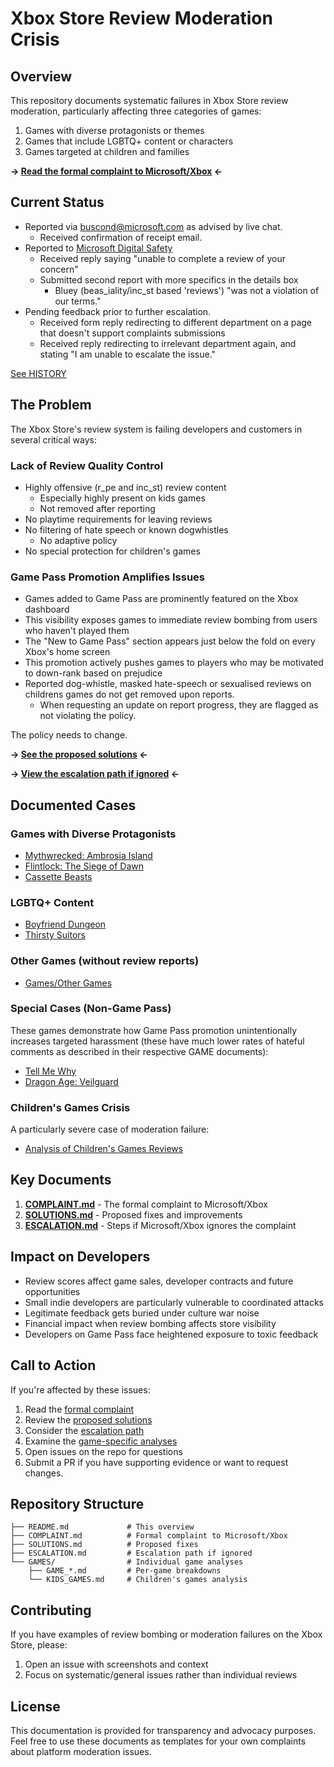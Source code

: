 # Xbox Store Review Moderation Crisis

## Overview

This repository documents systematic failures in Xbox Store review moderation, particularly affecting three categories of games:

1. Games with diverse protagonists or themes
2. Games that include LGBTQ+ content or characters
3. Games targeted at children and families

**→ [Read the formal complaint to Microsoft/Xbox](COMPLAINT.md) ←**

## Current Status
- Reported via [buscond@microsoft.com](mailto:buscond@microsoft.com) as advised by live chat. 
    - Received confirmation of receipt email.
- Reported to [Microsoft Digital Safety](https://www.microsoft.com/digitalsafety/report-a-concern)
    - Received reply saying "unable to complete a review of your concern"
    - Submitted second report with more specifics in the details box
        - Bluey (beas_iality/inc_st based 'reviews') "was not a violation of our terms."
- Pending feedback prior to further escalation.
    - Received form reply redirecting to different department on a page that doesn't support complaints submissions
    - Received reply redirecting to irrelevant department again, and stating "I am unable to escalate the issue."

[See HISTORY](HISTORY/)

## The Problem

The Xbox Store's review system is failing developers and customers in several critical ways:

### Lack of Review Quality Control
- Highly offensive (r_pe and inc_st) review content
    - Especially highly present on kids games
    - Not removed after reporting
- No playtime requirements for leaving reviews
- No filtering of hate speech or known dogwhistles
    - No adaptive policy
- No special protection for children's games

### Game Pass Promotion Amplifies Issues
- Games added to Game Pass are prominently featured on the Xbox dashboard
- This visibility exposes games to immediate review bombing from users who haven't played them
- The "New to Game Pass" section appears just below the fold on every Xbox's home screen
- This promotion actively pushes games to players who may be motivated to down-rank based on prejudice
- Reported dog-whistle, masked hate-speech or sexualised reviews on childrens games do not get removed upon reports.
    - When requesting an update on report progress, they are flagged as not violating the policy.

The policy needs to change.

**→ [See the proposed solutions](SOLUTIONS.md) ←**

**→ [View the escalation path if ignored](ESCALATION.md) ←**

## Documented Cases

### Games with Diverse Protagonists
- [Mythwrecked: Ambrosia Island](GAMES/GAME_MYTHWRECKED.md)
- [Flintlock: The Siege of Dawn](GAMES/GAME_FLINTLOCK.md)
- [Cassette Beasts](GAMES/GAME_CASSETTE_BEASTS.md)

### LGBTQ+ Content
- [Boyfriend Dungeon](GAMES/GAME_BOYFRIEND_DUNGEON.md)
- [Thirsty Suitors](GAMES/GAME_THIRSTY_SUITORS.md)

### Other Games (without review reports)
- [Games/Other Games](GAMES/OTHER_GAMES.md)

### Special Cases (Non-Game Pass)
These games demonstrate how Game Pass promotion unintentionally increases targeted harassment (these have much lower rates of hateful comments as described in their respective GAME documents):
- [Tell Me Why](GAMES/GAME_TELL_ME_WHY.md)
- [Dragon Age: Veilguard](GAMES/GAME_DRAGON_AGE_VEILGUARD.md)

### Children's Games Crisis
A particularly severe case of moderation failure:
- [Analysis of Children's Games Reviews](GAMES/KIDS_GAMES.md)

## Key Documents

1. **[COMPLAINT.md](COMPLAINT.md)** - The formal complaint to Microsoft/Xbox
2. **[SOLUTIONS.md](SOLUTIONS.md)** - Proposed fixes and improvements
3. **[ESCALATION.md](ESCALATION.md)** - Steps if Microsoft/Xbox ignores the complaint

## Impact on Developers

- Review scores affect game sales, developer contracts and future opportunities
- Small indie developers are particularly vulnerable to coordinated attacks
- Legitimate feedback gets buried under culture war noise
- Financial impact when review bombing affects store visibility
- Developers on Game Pass face heightened exposure to toxic feedback

## Call to Action

If you're affected by these issues:
1. Read the [formal complaint](COMPLAINT.md)
2. Review the [proposed solutions](SOLUTIONS.md)
3. Consider the [escalation path](ESCALATION.md)
4. Examine the [game-specific analyses](GAMES/)
5. Open issues on the repo for questions
6. Submit a PR if you have supporting evidence or want to request changes.

## Repository Structure

```
├── README.md             # This overview
├── COMPLAINT.md          # Formal complaint to Microsoft/Xbox
├── SOLUTIONS.md          # Proposed fixes
├── ESCALATION.md         # Escalation path if ignored
└── GAMES/                # Individual game analyses
    ├── GAME_*.md         # Per-game breakdowns
    └── KIDS_GAMES.md     # Children's games analysis
```

## Contributing

If you have examples of review bombing or moderation failures on the Xbox Store, please:
1. Open an issue with screenshots and context
2. Focus on systematic/general issues rather than individual reviews

## License

This documentation is provided for transparency and advocacy purposes. Feel free to use these documents as templates for your own complaints about platform moderation issues. 